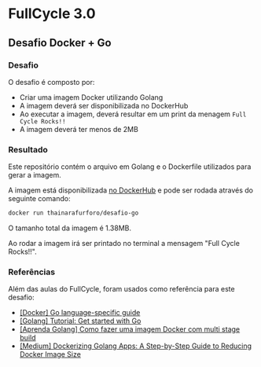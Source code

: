 # FullCycle 3.0
## Desafio Docker + Go

### Desafio

O desafio é composto por:
- Criar uma imagem Docker utilizando Golang
- A imagem deverá ser disponibilizada no DockerHub
- Ao executar a imagem, deverá resultar em um print da menagem `Full Cycle Rocks!!`
- A imagem deverá ter menos de 2MB

### Resultado
Este repositório contém o arquivo em Golang e o Dockerfile utilizados para gerar a imagem.

A imagem está disponibilizada [no DockerHub](https://hub.docker.com/repository/docker/thainarafurforo/desafio-go/general) e pode ser rodada através do seguinte comando:

```bash
docker run thainarafurforo/desafio-go
```

O tamanho total da imagem é 1.38MB.

Ao rodar a imagem irá ser printado no terminal a mensagem "Full Cycle Rocks!!".

### Referências

Além das aulas do FullCycle, foram usados como referência para este desafio:
- [[Docker] Go language-specific guide](https://docs.docker.com/guides/golang/build-images/)
- [[Golang] Tutorial: Get started with Go](https://go.dev/doc/tutorial/getting-started)
- [[Aprenda Golang] Como fazer uma imagem Docker com multi stage build](https://aprendagolang.com.br/como-fazer-uma-imagem-docker-otimizada-com-multi-stage-build/)
- [[Medium] Dockerizing Golang Apps: A Step-by-Step Guide to Reducing Docker Image Size](https://medium.com/code-beyond/dockerizing-golang-apps-a-step-by-step-guide-to-reducing-docker-image-size-306898e7359e)